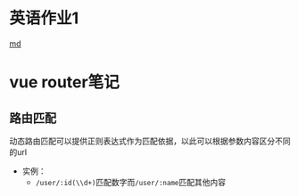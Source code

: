 # 英语作业1
[md](https://github.com/coolcheng222/english1/blob/master/%E5%BE%AE%E6%9C%BA%E7%B3%BB%E7%BB%9F.md)
# vue router笔记
## 路由匹配
动态路由匹配可以提供正则表达式作为匹配依据，以此可以根据参数内容区分不同的url
* 实例：
  * `/user/:id(\\d+)`匹配数字而`/user/:name`匹配其他内容
